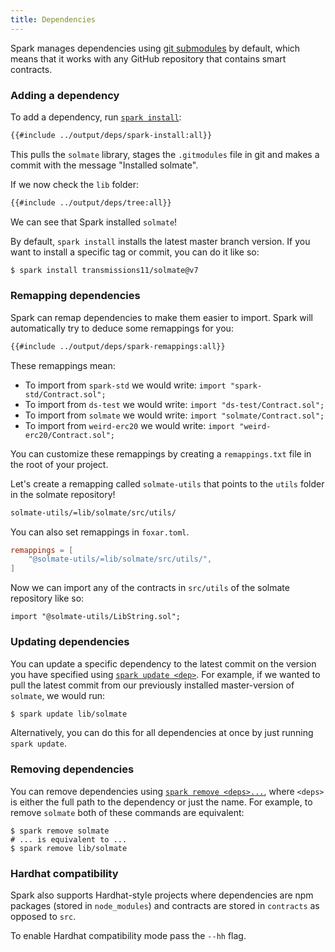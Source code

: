 ```yaml
---
title: Dependencies
---
```


Spark manages dependencies using [git submodules](https://git-scm.com/book/en/v2/Git-Tools-Submodules) by default, which means that it works with any GitHub repository that contains smart contracts.

### Adding a dependency

To add a dependency, run [`spark install`](../reference/spark/spark-install.md):

```sh
{{#include ../output/deps/spark-install:all}}
```

This pulls the `solmate` library, stages the `.gitmodules` file in git and makes a commit with the message "Installed solmate".

If we now check the `lib` folder:

```sh
{{#include ../output/deps/tree:all}}
```

We can see that Spark installed `solmate`!

By default, `spark install` installs the latest master branch version. If you want to install a specific tag or commit, you can do it like so:

```sh
$ spark install transmissions11/solmate@v7
```

### Remapping dependencies

Spark can remap dependencies to make them easier to import. Spark will automatically try to deduce some remappings for you:

```sh
{{#include ../output/deps/spark-remappings:all}}
```

These remappings mean:

- To import from `spark-std` we would write: `import "spark-std/Contract.sol";`
- To import from `ds-test` we would write: `import "ds-test/Contract.sol";`
- To import from `solmate` we would write: `import "solmate/Contract.sol";`
- To import from `weird-erc20` we would write: `import "weird-erc20/Contract.sol";`

You can customize these remappings by creating a `remappings.txt` file in the root of your project.

Let's create a remapping called `solmate-utils` that points to the `utils` folder in the solmate repository!

```sh
solmate-utils/=lib/solmate/src/utils/
```

You can also set remappings in `foxar.toml`.

```toml
remappings = [
    "@solmate-utils/=lib/solmate/src/utils/",
]
```

Now we can import any of the contracts in `src/utils` of the solmate repository like so:

```solidity
import "@solmate-utils/LibString.sol";
```

### Updating dependencies

You can update a specific dependency to the latest commit on the version you have specified using [`spark update <dep>`](../reference/spark/spark-update.md). For example, if we wanted to pull the latest commit from our previously installed master-version of `solmate`, we would run:

```sh
$ spark update lib/solmate
```

Alternatively, you can do this for all dependencies at once by just running `spark update`.

### Removing dependencies

You can remove dependencies using [`spark remove <deps>...`](../reference/spark/spark-remove.md), where `<deps>` is either the full path to the dependency or just the name. For example, to remove `solmate` both of these commands are equivalent:

```ignore
$ spark remove solmate
# ... is equivalent to ...
$ spark remove lib/solmate
```

### Hardhat compatibility

Spark also supports Hardhat-style projects where dependencies are npm packages (stored in `node_modules`) and contracts are stored in `contracts` as opposed to `src`.

To enable Hardhat compatibility mode pass the `--hh` flag.
